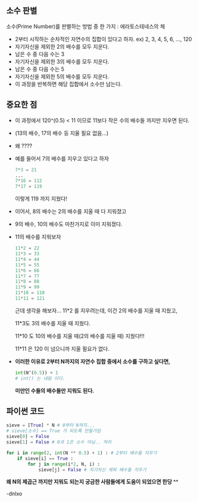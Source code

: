 ## 소수 판별

소수(Prime Number)를 판별하는 방법 중 한 가지 : 에라토스테네스의 체

- 2부터 시작하는 순차적인 자연수의 집합이 있다고 하자.
  ex) 2, 3, 4, 5, 6, ..., 120
- 자기자신을 제외한 2의 배수를 모두 지운다.
- 남은 수 중 다음 수는 3
- 자기자신을 제외한 3의 배수를 모두 지운다.
- 남은 수 중 다음 수는 5
- 자기자신을 제외한 5의 배수를 모두 지운다.
- 이 과정을 반복하면 해당 집합에서 소수만 남는다.

## 중요한 점

- 이 과정에서 120^(0.5) < 11 이므로 11보다 작은 수의 배수들 까지만 지우면 된다.

- (13의 배수, 17의 배수 등 지울 필요 없음...)

- 왜 ????

- 예를 들어서 7의 배수를 지우고 있다고 하자

  ```python
  7*3 = 21
  ...
  7*16 = 112
  7*17 = 119
  ```

  이렇게 119 까지 지웠다!

  

- 이어서, 8의 배수는 2의 배수를 지울 때 다 지워졌고

- 9의 배수, 10의 배수도 마찬가지로 이미 지워졌다.

- 11의 배수를 지워보자

  ```python
  11*2 = 22
  11*3 = 33
  11*4 = 44
  11*5 = 55
  11*6 = 66
  11*7 = 77
  11*8 = 88
  11*9 = 99
  11*10 = 110
  11*11 = 121
  ```

  근데 생각을 해보자... 11*2 를 지우려는데, 이건 2의 배수를 지울 때 지웠고,

  11*3도 3의 배수를 지울 때 지웠다.

  11*10 도 10의 배수를 지울 때(2의 배수를 지울 때) 지웠다!!!

  11*11 은 120 이 넘으니까 지울 필요가 없다.

- **이러한 이유로 2부터 N까지의 자연수 집합 중에서 소수를 구하고 싶다면,** 

  ```python
  int(N^(0.5)) + 1 
  # int() 는 내림 이다.
  ```

  **미만인 수들의 배수들만 지워도 된다.**



## 파이썬 코드

```python
sieve = [True] * N # 0부터 N까지... 
# sieve[소수] == True 가 되도록 만들거임
sieve[0] = False 
sieve[1] = False # 0과 1은 소수 아님.. 처리

for i in range(2, int(N ** 0.5) + 1) : # 2부터 배수들 지우기
    if sieve[i] == True :
        for j in range(i*2, N, i) : 
            sieve[j] = False # 자기자신 제외 배수들 지우기
```



**왜 N의 제곱근 까지만 지워도 되는지 궁금한 사람들에게 도움이 되었으면 한당 ^^**

-dnlxo